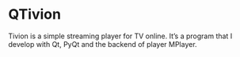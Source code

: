 # QTivion
Tivion is a simple streaming player for TV online. It’s a program that I develop with Qt, PyQt and the backend of player MPlayer.
